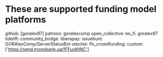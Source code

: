 # These are supported funding model platforms

github: [goralex97]
patreon: goralexcomp
open_collective:
ko_fi: goralex97
tidelift:
community_bridge:
liberapay:
issuehunt: GORAlexComp/ServerStatusBot
otechie:
lfx_crowdfunding:
custom: ['https://send.monobank.ua/fFFuoKtNC']

